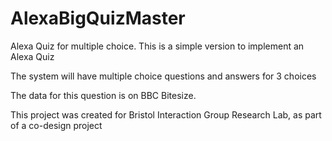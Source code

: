 # AlexaBigQuizMaster
Alexa Quiz for multiple choice. This is a simple version to implement an Alexa Quiz

The system will have multiple choice questions and answers for 3 choices

The data for this question is on BBC Bitesize.

This project was created for Bristol Interaction Group Research Lab, as part of a co-design project 

